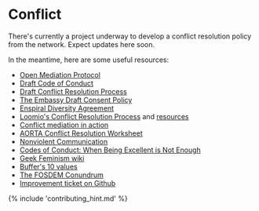# Conflict

There's currently a project underway to develop a conflict resolution policy from the network. Expect updates here soon.

In the meantime, here are some useful resources:

* [Open Mediation Protocol](https://docs.google.com/document/d/1WU0cf3wyeX4NIgXPDOzocn9UxAUM5aDaN_9VZGf5sB4/edit?usp=sharing)
* [Draft Code of Conduct](https://docs.google.com/document/d/1sUUBnAako83gGkRdh7I3xpDil45IxvTQJdQli5BFArU/edit#)
* [Draft Conflict Resolution Process](https://docs.google.com/document/d/1mDuZRuF9Yvf3YsN7_4izs6VcN1EWNIbM3ZFneABLCTI/edit)
* [The Embassy Draft Consent Policy](https://docs.google.com/document/d/1gvWpQb4eOWhT8KMAv6Sl2eVcdWS0Z3_L-sTknh8kYRc/edit#)
* [Enspiral Diversity Agreement](diversity_agreement.md)
* [Loomio's Conflict Resolution Process](http://loomio.coop/conflict_resolution.html) and [resources](http://loomio.coop/conflict_resolution_resources.html)
* [Conflict mediation in action](https://github.com/valueflows/valueflows/files/371989/Conflict.Mediation.in.Action.March.2015.pdf)
* [AORTA Conflict Resolution Worksheet](https://github.com/valueflows/valueflows/files/371994/AORTA.Conflict.Resolution.Worksheet.pdf)
* [Nonviolent Communication](http://cnvc.org/)
* [Codes of Conduct: When Being Excellent is Not Enough](https://modelviewculture.com/pieces/codes-of-conduct-when-being-excellent-is-not-enough)
* [Geek Feminism wiki](http://geekfeminism.wikia.com/wiki/Code_of_conduct_evaluations#Effective_codes_of_conduct)
* [Buffer's 10 values](https://open.buffer.com/buffer-values/)
* [The FOSDEM Conundrum](http://www.sarahmei.com/blog/2015/02/01/the-fosdem-conundrum/)
* [Improvement ticket on Github](https://github.com/enspiral/improvements/issues/103)

{% include 'contributing_hint.md' %}
